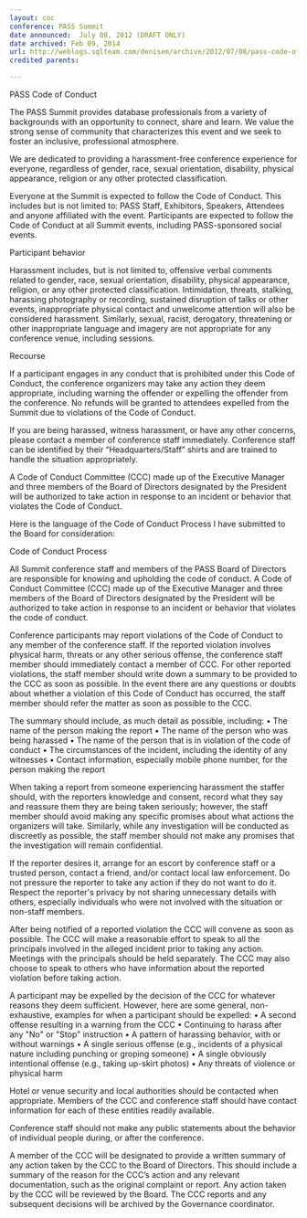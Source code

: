 ```yaml
---
layout: coc
conference: PASS Summit
date announced:  July 08, 2012 (DRAFT ONLY)
date archived: Feb 09, 2014
url: http://weblogs.sqlteam.com/denisem/archive/2012/07/08/pass-code-of-conduct-continued.aspx#Code
credited parents:  

---
```


PASS Code of Conduct

The PASS Summit provides database professionals from a variety of backgrounds with an opportunity to connect, share and learn.  We value the strong sense of community that characterizes this event and we seek to foster an inclusive, professional atmosphere.

We are dedicated to providing a harassment-free conference experience for everyone, regardless of gender, race, sexual orientation, disability, physical appearance, religion or any other protected classification. 

Everyone at the Summit is expected to follow the Code of Conduct. This includes but is not limited to: PASS Staff, Exhibitors, Speakers, Attendees and anyone affiliated with the event. Participants are expected to follow the Code of Conduct at all Summit events, including PASS-sponsored social events.

Participant behavior

Harassment includes, but is not limited to, offensive verbal comments related to gender, race, sexual orientation, disability, physical appearance, religion, or any other protected classification.  Intimidation, threats, stalking, harassing photography or recording, sustained disruption of talks or other events, inappropriate physical contact and unwelcome attention will also be considered harassment. Similarly, sexual, racist, derogatory, threatening or other inappropriate language and imagery are not appropriate for any conference venue, including sessions. 

Recourse

If a participant engages in any conduct that is prohibited under this Code of Conduct, the conference organizers may take any action they deem appropriate, including warning the offender or expelling the offender from the conference. No refunds will be granted to attendees expelled from the Summit due to violations of the Code of Conduct.

If you are being harassed, witness harassment, or have any other concerns, please contact a member of conference staff immediately. Conference staff can be identified by their “Headquarters/Staff” shirts and are trained to handle the situation appropriately.

A Code of Conduct Committee (CCC) made up of the Executive Manager and three members of the Board of Directors designated by the President will be authorized to take action in response to an incident or behavior that violates the Code of Conduct.

Here is the language of the Code of Conduct Process I have submitted to the Board for consideration:

Code of Conduct Process

All Summit conference staff and members of the PASS Board of Directors are responsible for knowing and upholding the code of conduct. A Code of Conduct Committee (CCC) made up of the Executive Manager and three members of the Board of Directors designated by the President will be authorized to take action in response to an incident or behavior that violates the code of conduct.

Conference participants may report violations of the Code of Conduct to any member of the conference staff. If the reported violation involves physical harm, threats or any other serious offense, the conference staff member should immediately contact a member of CCC. For other reported violations, the staff member should write down a summary to be provided to the CCC as soon as possible. In the event there are any questions or doubts about whether a violation of this Code of Conduct has occurred, the staff member should refer the matter as soon as possible to the CCC.
  
The summary should include,  as much detail as possible, including:
• The name of the person making the report
• The name of the person who was being harassed
• The name of the person that is in violation of the code of conduct
• The circumstances of the incident, including the identity of any witnesses
• Contact information, especially mobile phone number, for the person making the report
 
When taking a report from someone experiencing harassment the staffer should, with the reporters knowledge and consent, record what they say and reassure them they are being taken seriously; however, the staff member should avoid making any specific promises about what actions the organizers will take.  Similarly, while any investigation will be conducted as discreetly as possible, the staff member should not make any promises that the investigation will remain confidential.

 If the reporter desires it, arrange for an escort by conference staff or a trusted person, contact a friend, and/or contact local law enforcement. Do not pressure the reporter to take any action if they do not want to do it. Respect the reporter's privacy by not sharing unnecessary details with others, especially individuals who were not involved with the situation or non-staff members.

After being notified of a reported violation the CCC will convene as soon as possible. The CCC will make a reasonable effort to speak to all the principals involved in the alleged incident prior to taking any action. Meetings with the principals should be held separately. The CCC may also choose to speak to others who have information about the reported violation before taking action.

A participant may be expelled by the decision of the CCC for whatever reasons they deem sufficient. However, here are some general, non-exhaustive, examples for when a participant should be expelled: 
• A second  offense resulting in a warning from the CCC 
• Continuing to harass after any "No" or "Stop" instruction 
• A pattern of harassing behavior, with or without warnings 
• A single serious offense (e.g., incidents of a physical nature including punching or groping someone) 
• A single obviously intentional offense (e.g., taking up-skirt photos) 
• Any threats of violence or physical harm

Hotel or venue security and local authorities should be contacted when appropriate. Members of the CCC and conference staff should have contact information for each of these entities readily available.

Conference staff should not make any public statements about the behavior of individual people during, or after the conference.

A member of the CCC will be designated to provide a written summary of any action taken by the CCC to the Board of Directors. This should include a summary of the reason for the CCC’s action and any relevant documentation, such as the original complaint or report. Any action taken by the CCC will be reviewed by the Board. The CCC reports and any subsequent decisions will be archived by the Governance coordinator.